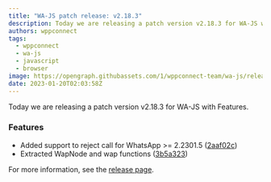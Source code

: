 ```yaml
---
title: "WA-JS patch release: v2.18.3"
description: Today we are releasing a patch version v2.18.3 for WA-JS with Features.
authors: wppconnect
tags:
  - wppconnect
  - wa-js
  - javascript
  - browser
image: https://opengraph.githubassets.com/1/wppconnect-team/wa-js/releases/tag/v2.18.3
date: 2023-01-20T02:03:58Z
---
```


Today we are releasing a patch version v2.18.3 for WA-JS with Features.

<!--truncate-->

### Features

* Added support to reject call for WhatsApp >= 2.2301.5 ([2aaf02c](https://github.com/wppconnect-team/wa-js/commit/2aaf02c2e5122b499d61139452c054bd13d558f0))
* Extracted WapNode and wap functions ([3b5a323](https://github.com/wppconnect-team/wa-js/commit/3b5a323086e4ebc523776df3afa05bf69b31ed6c))

For more information, see the [release page](https://github.com/wppconnect-team/wa-js/releases/tag/v2.18.3).